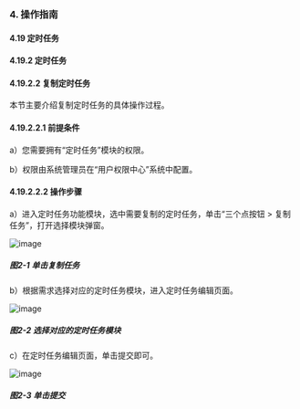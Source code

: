 ### 4. 操作指南

#### 4.19 定时任务

#### 4.19.2 定时任务

#### 4.19.2.2 复制定时任务

本节主要介绍复制定时任务的具体操作过程。

#### 4.19.2.2.1 前提条件

a）您需要拥有“定时任务”模块的权限。

b）权限由系统管理员在“用户权限中心”系统中配置。

#### 4.19.2.2.2 操作步骤

a）进入定时任务功能模块，选中需要复制的定时任务，单击“三个点按钮 > 复制任务”，打开选择模块弹窗。

![image](https://user-images.githubusercontent.com/79617492/199693158-341388c4-f16c-42b6-ae29-e7c094da67f9.png)

##### 图2-1 单击复制任务

b）根据需求选择对应的定时任务模块，进入定时任务编辑页面。

![image](https://user-images.githubusercontent.com/79617492/199693172-a830e266-deee-496e-8841-5027a99d23db.png)

##### 图2-2 选择对应的定时任务模块

c）在定时任务编辑页面，单击提交即可。

![image](https://user-images.githubusercontent.com/79617492/199693186-8c96c57e-5c64-452c-b055-7dd2065520ea.png)

##### 图2-3 单击提交
